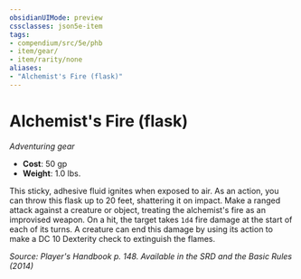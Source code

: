 ```yaml
---
obsidianUIMode: preview
cssclasses: json5e-item
tags:
- compendium/src/5e/phb
- item/gear/
- item/rarity/none
aliases: 
- "Alchemist's Fire (flask)"
---
```

# Alchemist's Fire (flask)
*Adventuring gear*  

- **Cost**: 50 gp
- **Weight**: 1.0 lbs.

This sticky, adhesive fluid ignites when exposed to air. As an action, you can throw this flask up to 20 feet, shattering it on impact. Make a ranged attack against a creature or object, treating the alchemist's fire as an improvised weapon. On a hit, the target takes `1d4` fire damage at the start of each of its turns. A creature can end this damage by using its action to make a DC 10 Dexterity check to extinguish the flames.

*Source: Player's Handbook p. 148. Available in the <span title='Systems Reference Document (5.1)'>SRD</span> and the Basic Rules (2014)*